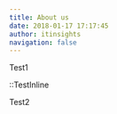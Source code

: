 ```yaml
---
title: About us
date: 2018-01-17 17:17:45
author: itinsights
navigation: false
---
```


Test1

::TestInline

Test2
